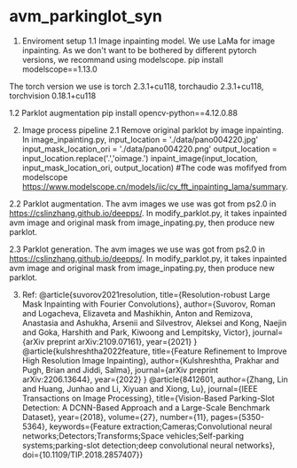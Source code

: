 # avm_parkinglot_syn




1. Enviroment setup
1.1 Image inpainting model.
 We use LaMa for image inpainting. As we don't want to be bothered by different pytorch versions, we recommand using modelscope.
 pip install modelscope==1.13.0

 The torch version we use is torch 2.3.1+cu118, torchaudio 2.3.1+cu118, torchvision 0.18.1+cu118

1.2 Parklot augmentation
 pip install opencv-python==4.12.0.88
   

2. Image process pipeline
2.1 Remove original parklot by image inpainting.
 In image_inpainting.py, 
    input_location = './data/pano004220.jpg'
    input_mask_location_ori = './data/pano004220.png'
    output_location = input_location.replace('.','oimage.')
    inpaint_image(input_location, input_mask_location_ori, output_location)
 #The code was mofifyed from modelscope https://www.modelscope.cn/models/iic/cv_fft_inpainting_lama/summary.

2.2 Parklot augmentation.
The avm images we use was got from ps2.0 in https://cslinzhang.github.io/deepps/.
In modify_parklot.py, it takes inpainted avm image and original mask from image_inpating.py, then produce new parklot.


2.3 Parklot generation.
The avm images we use was got from ps2.0 in https://cslinzhang.github.io/deepps/.
In modify_parklot.py, it takes inpainted avm image and original mask from image_inpating.py, then produce new parklot.




3. Ref:
@article{suvorov2021resolution,
  title={Resolution-robust Large Mask Inpainting with Fourier Convolutions},
  author={Suvorov, Roman and Logacheva, Elizaveta and Mashikhin, Anton and Remizova, Anastasia and Ashukha, Arsenii and Silvestrov, Aleksei and Kong, Naejin and Goka, Harshith and Park, Kiwoong and Lempitsky, Victor},
  journal={arXiv preprint arXiv:2109.07161},
  year={2021}
}
@article{kulshreshtha2022feature,
  title={Feature Refinement to Improve High Resolution Image Inpainting},
  author={Kulshreshtha, Prakhar and Pugh, Brian and Jiddi, Salma},
  journal={arXiv preprint arXiv:2206.13644},
  year={2022}
}
@article{8412601,
  author={Zhang, Lin and Huang, Junhao and Li, Xiyuan and Xiong, Lu},
  journal={IEEE Transactions on Image Processing}, 
  title={Vision-Based Parking-Slot Detection: A DCNN-Based Approach and a Large-Scale Benchmark Dataset}, 
  year={2018},
  volume={27},
  number={11},
  pages={5350-5364},
  keywords={Feature extraction;Cameras;Convolutional neural networks;Detectors;Transforms;Space vehicles;Self-parking systems;parking-slot detection;deep convolutional neural networks},
  doi={10.1109/TIP.2018.2857407}}
